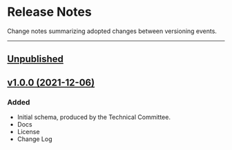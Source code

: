 # Release Notes
Change notes summarizing adopted changes between versioning events.

----------------------------------------

## [Unpublished](https://github.com/conflabs/wcia-transfer-data-schema/compare/v1.1.0...v1.0.0)

## [v1.0.0 (2021-12-06)](https://github.com/conflabs/wcia-transfer-data-schema)

### Added
- Initial schema, produced by the Technical Committee.
- Docs
- License
- Change Log
